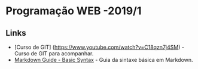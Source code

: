 # Programação WEB -2019/1

## Links

* [Curso de GIT] (https://www.youtube.com/watch?v=C18qzn7j4SM) - Curso de GIT para acompanhar.
* [Markdown Guide - Basic Syntax](https://www.markdownguide.org/basic-syntax) - Guia da sintaxe básica em Markdown.
